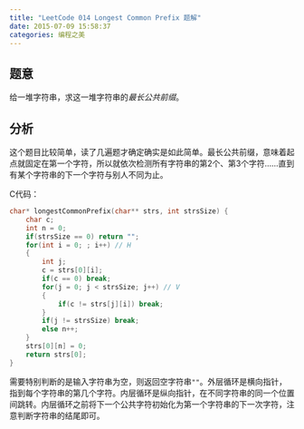 ```yaml
---
title: "LeetCode 014 Longest Common Prefix 题解"
date: 2015-07-09 15:58:37
categories: 编程之美
---
```


## 题意

给一堆字符串，求这一堆字符串的*最长公共前缀*。

<!--more-->

## 分析

这个题目比较简单，读了几遍题才确定确实是如此简单。最长公共前缀，意味着起点就固定在第一个字符，所以就依次检测所有字符串的第2个、第3个字符……直到有某个字符串的下一个字符与别人不同为止。

C代码：

```c
char* longestCommonPrefix(char** strs, int strsSize) {
    char c;
    int n = 0;
    if(strsSize == 0) return "";
    for(int i = 0; ; i++) // H
    {
        int j;
        c = strs[0][i];
        if(c == 0) break;
        for(j = 0; j < strsSize; j++) // V
        {
            if(c != strs[j][i]) break;
        }
        if(j != strsSize) break;
        else n++;
    }
    strs[0][n] = 0;
    return strs[0];
}
```

需要特别判断的是输入字符串为空，则返回空字符串`""`。外层循环是横向指针，指到每个字符串的第几个字符。内层循环是纵向指针，在不同字符串的同一个位置间跳转。内层循环之前将下一个公共字符初始化为第一个字符串的下一次字符，注意判断字符串的结尾即可。